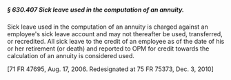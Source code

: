 ##### § 630.407 Sick leave used in the computation of an annuity. #####

Sick leave used in the computation of an annuity is charged against an employee's sick leave account and may not thereafter be used, transferred, or recredited. All sick leave to the credit of an employee as of the date of his or her retirement (or death) and reported to OPM for credit towards the calculation of an annuity is considered used.

[71 FR 47695, Aug. 17, 2006. Redesignated at 75 FR 75373, Dec. 3, 2010]